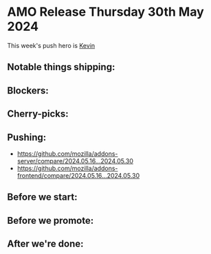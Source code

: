 # AMO Release Thursday 30th May 2024

This week's push hero is [Kevin](https://github.com/KevinMind)

## Notable things shipping:

## Blockers:

## Cherry-picks:

## Pushing:

- https://github.com/mozilla/addons-server/compare/2024.05.16...2024.05.30
- https://github.com/mozilla/addons-frontend/compare/2024.05.16...2024.05.30

## Before we start:

## Before we promote:

## After we're done:
